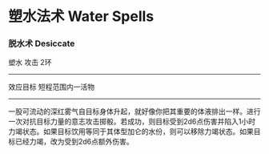 # 塑水法术 Water Spells

### 脱水术 Desiccate

塑水 攻击 2环

------------------------------------------------------------------------

效应目标 短程范围内一活物

------------------------------------------------------------------------

一股可流动的深红雾气自目标身体升起，就好像你把其重要的体液排出一样。进行一次对抗目标力量的意志攻击掷骰。若成功，则目标受到2d6点伤害并陷入1小时力竭状态。如果目标饮用等同于其体型加仑的水份，则可以移除力竭状态。如果目标已经力竭，改为受到2d6点额外伤害。

 
